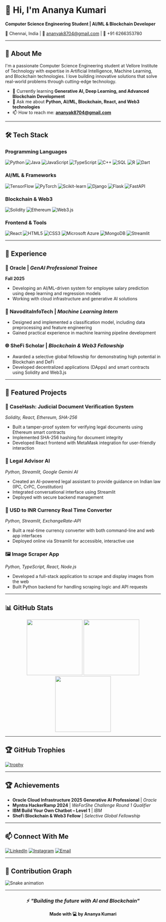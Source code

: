 # 👋 Hi, I'm Ananya Kumari

**Computer Science Engineering Student | AI/ML & Blockchain Developer**

📍 Chennai, India | 📧 ananyak8704@gmail.com | 📱 +91 6266353780

---

## 🚀 About Me

I'm a passionate Computer Science Engineering student at Vellore Institute of Technology with expertise in Artificial Intelligence, Machine Learning, and Blockchain technologies. I love building innovative solutions that solve real-world problems through cutting-edge technology.

- 🌱 Currently learning **Generative AI, Deep Learning, and Advanced Blockchain Development**
- 💬 Ask me about **Python, AI/ML, Blockchain, React, and Web3 technologies**
- 📫 How to reach me: **ananyak8704@gmail.com**

---

## 🛠️ Tech Stack

### Programming Languages
![Python](https://img.shields.io/badge/Python-3776AB?style=for-the-badge&logo=python&logoColor=white)
![Java](https://img.shields.io/badge/Java-ED8B00?style=for-the-badge&logo=java&logoColor=white)
![JavaScript](https://img.shields.io/badge/JavaScript-F7DF1E?style=for-the-badge&logo=javascript&logoColor=black)
![TypeScript](https://img.shields.io/badge/TypeScript-007ACC?style=for-the-badge&logo=typescript&logoColor=white)
![C++](https://img.shields.io/badge/C++-00599C?style=for-the-badge&logo=c%2B%2B&logoColor=white)
![SQL](https://img.shields.io/badge/SQL-4479A1?style=for-the-badge&logo=mysql&logoColor=white)
![R](https://img.shields.io/badge/R-276DC3?style=for-the-badge&logo=r&logoColor=white)
![Dart](https://img.shields.io/badge/Dart-0175C2?style=for-the-badge&logo=dart&logoColor=white)

### AI/ML & Frameworks
![TensorFlow](https://img.shields.io/badge/TensorFlow-FF6F00?style=for-the-badge&logo=tensorflow&logoColor=white)
![PyTorch](https://img.shields.io/badge/PyTorch-EE4C2C?style=for-the-badge&logo=pytorch&logoColor=white)
![Scikit-learn](https://img.shields.io/badge/Scikit--learn-F7931E?style=for-the-badge&logo=scikit-learn&logoColor=white)
![Django](https://img.shields.io/badge/Django-092E20?style=for-the-badge&logo=django&logoColor=white)
![Flask](https://img.shields.io/badge/Flask-000000?style=for-the-badge&logo=flask&logoColor=white)
![FastAPI](https://img.shields.io/badge/FastAPI-009688?style=for-the-badge&logo=fastapi&logoColor=white)

### Blockchain & Web3
![Solidity](https://img.shields.io/badge/Solidity-363636?style=for-the-badge&logo=solidity&logoColor=white)
![Ethereum](https://img.shields.io/badge/Ethereum-3C3C3D?style=for-the-badge&logo=ethereum&logoColor=white)
![Web3.js](https://img.shields.io/badge/Web3.js-F16822?style=for-the-badge&logo=web3.js&logoColor=white)

### Frontend & Tools
![React](https://img.shields.io/badge/React-20232A?style=for-the-badge&logo=react&logoColor=61DAFB)
![HTML5](https://img.shields.io/badge/HTML5-E34F26?style=for-the-badge&logo=html5&logoColor=white)
![CSS3](https://img.shields.io/badge/CSS3-1572B6?style=for-the-badge&logo=css3&logoColor=white)
![Microsoft Azure](https://img.shields.io/badge/Microsoft_Azure-0089D6?style=for-the-badge&logo=microsoft-azure&logoColor=white)
![MongoDB](https://img.shields.io/badge/MongoDB-47A248?style=for-the-badge&logo=mongodb&logoColor=white)
![Streamlit](https://img.shields.io/badge/Streamlit-FF4B4B?style=for-the-badge&logo=streamlit&logoColor=white)

---

## 💼 Experience

### 🏢 **Oracle** | *GenAI Professional Trainee*
**Fall 2025**
- Developing an AI/ML-driven system for employee salary prediction using deep learning and regression models
- Working with cloud infrastructure and generative AI solutions

### 🏢 **NavoditaInfoTech** | *Machine Learning Intern*
- Designed and implemented a classification model, including data preprocessing and feature engineering
- Gained practical experience in machine learning pipeline development

### 🌐 **SheFi Scholar** | *Blockchain & Web3 Fellowship*
- Awarded a selective global fellowship for demonstrating high potential in Blockchain and DeFi
- Developed decentralized applications (DApps) and smart contracts using Solidity and Web3.js

---

## 🎯 Featured Projects

### 🔗 **CaseHash: Judicial Document Verification System**
*Solidity, React, Ethereum, SHA-256*
- Built a tamper-proof system for verifying legal documents using Ethereum smart contracts
- Implemented SHA-256 hashing for document integrity
- Developed React frontend with MetaMask integration for user-friendly interaction

### 🤖 **Legal Advisor AI**
*Python, Streamlit, Google Gemini AI*
- Created an AI-powered legal assistant to provide guidance on Indian law (IPC, CrPC, Constitution)
- Integrated conversational interface using Streamlit
- Deployed with secure backend management

### 💱 **USD to INR Currency Real Time Converter**
*Python, Streamlit, ExchangeRate-API*
- Built a real-time currency converter with both command-line and web app interfaces
- Deployed online via Streamlit for accessible, interactive use

### 🖼️ **Image Scraper App**
*Python, TypeScript, React, Node.js*
- Developed a full-stack application to scrape and display images from the web
- Built Python backend for handling scraping logic and API requests

---

## 📊 GitHub Stats

<div align="center">
  
  <img height="180em" src="https://github-readme-stats.vercel.app/api?username=ananya-droid&show_icons=true&theme=radical&hide_border=true" />
  <img height="180em" src="https://github-readme-streak-stats.herokuapp.com/?user=ananya-droid&theme=radical&hide_border=true" />
  
  <img height="180em" src="https://github-readme-stats.vercel.app/api/top-langs/?username=ananya-droid&layout=compact&theme=radical&hide_border=true" />
  
</div>

---

## 🏆 GitHub Trophies

[![trophy](https://github-profile-trophy.vercel.app/?username=ananya-droid&theme=radical&row=2&column=4)](https://github.com/ryo-ma/github-profile-trophy)

---

## 🏆 Achievements

- **Oracle Cloud Infrastructure 2025 Generative AI Professional** | *Oracle*
- **Myntra HackerRamp 2024** | *WeForShe Challenge Round 1 Qualifier*
- **IBM Build Your Own Chatbot – Level 1** | *IBM*
- **SheFi Blockchain & Web3 Fellow** | *Selective Global Fellowship*

---

## 📫 Connect With Me

[![LinkedIn](https://img.shields.io/badge/LinkedIn-0A66C2?style=for-the-badge&logo=linkedin&logoColor=white)](https://www.linkedin.com/in/ananya-kumari-809127290/)
[![Instagram](https://img.shields.io/badge/Instagram-E4405F?style=for-the-badge&logo=instagram&logoColor=white)](https://www.instagram.com/anaanyaaa_._/)
[![Email](https://img.shields.io/badge/Email-D14836?style=for-the-badge&logo=gmail&logoColor=white)](mailto:ananyak8704@gmail.com)

---


## 🐍 Contribution Graph

![Snake animation](https://github.com/ananya-droid/ananya-droid/blob/output/github-contribution-grid-snake.svg)

---

<div align="center">

### ⚡ *"Building the future with AI and Blockchain"*

**Made with 💻 by Ananya Kumari**

</div>
